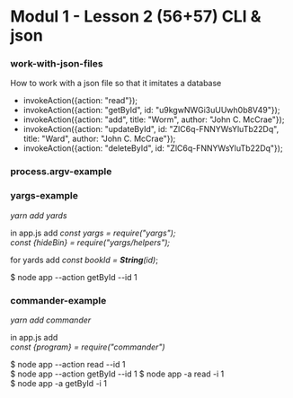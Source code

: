 # Modul 1 - Lesson 2 (56+57)  CLI & json

### work-with-json-files
How to work with a json file so that it imitates a database  
- invokeAction({action: "read"});  
- invokeAction({action: "getById", id: "u9kgwNWGi3uUUwh0b8V49"});  
- invokeAction({action: "add", title: "Worm", author: "John C. McCrae"});  
- invokeAction({action: "updateById", id: "ZlC6q-FNNYWsYluTb22Dq",  title: "Ward", author: "John C. McCrae"});  
- invokeAction({action: "deleteById", id: "ZlC6q-FNNYWsYluTb22Dq"});  


### process.argv-example

### yargs-example
*yarn add yards*  

in app.js add
_const yargs = require("yargs");  
const {hideBin} = require("yargs/helpers");_  

for yards add _const bookId = **String**(id)_;  

$ node app --action getById --id 1

### commander-example
*yarn add commander*  

in app.js add  
_const {program} = require("commander")_

$ node app --action read --id 1  
$ node app --action getById --id 1
$ node app -a read -i 1  
$ node app -a getById -i 1
